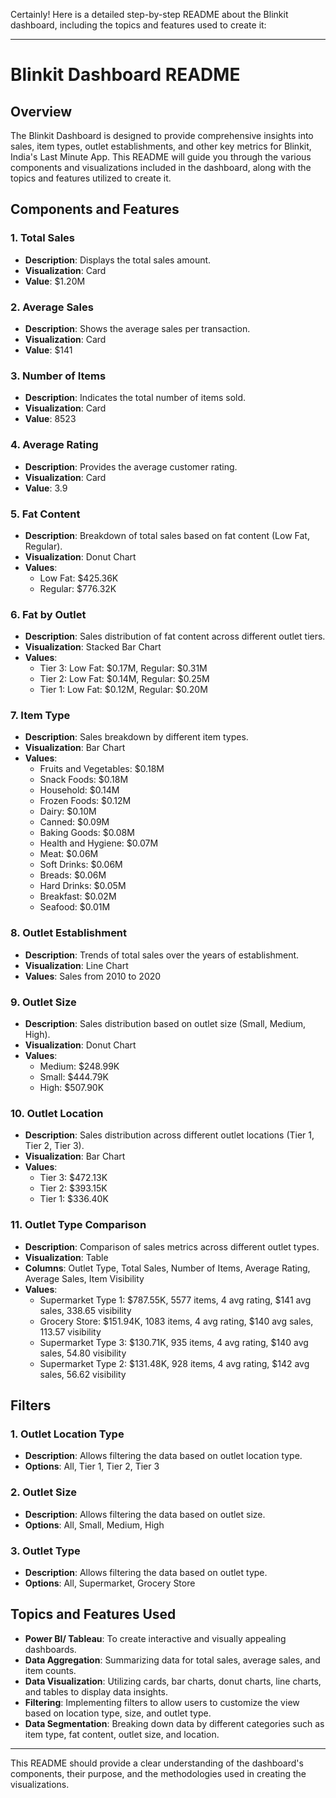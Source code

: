 Certainly! Here is a detailed step-by-step README about the Blinkit dashboard, including the topics and features used to create it:

---

# Blinkit Dashboard README

## Overview
The Blinkit Dashboard is designed to provide comprehensive insights into sales, item types, outlet establishments, and other key metrics for Blinkit, India's Last Minute App. This README will guide you through the various components and visualizations included in the dashboard, along with the topics and features utilized to create it.

## Components and Features

### 1. Total Sales
- **Description**: Displays the total sales amount.
- **Visualization**: Card
- **Value**: $1.20M

### 2. Average Sales
- **Description**: Shows the average sales per transaction.
- **Visualization**: Card
- **Value**: $141

### 3. Number of Items
- **Description**: Indicates the total number of items sold.
- **Visualization**: Card
- **Value**: 8523

### 4. Average Rating
- **Description**: Provides the average customer rating.
- **Visualization**: Card
- **Value**: 3.9

### 5. Fat Content
- **Description**: Breakdown of total sales based on fat content (Low Fat, Regular).
- **Visualization**: Donut Chart
- **Values**: 
  - Low Fat: $425.36K
  - Regular: $776.32K

### 6. Fat by Outlet
- **Description**: Sales distribution of fat content across different outlet tiers.
- **Visualization**: Stacked Bar Chart
- **Values**: 
  - Tier 3: Low Fat: $0.17M, Regular: $0.31M
  - Tier 2: Low Fat: $0.14M, Regular: $0.25M
  - Tier 1: Low Fat: $0.12M, Regular: $0.20M

### 7. Item Type
- **Description**: Sales breakdown by different item types.
- **Visualization**: Bar Chart
- **Values**: 
  - Fruits and Vegetables: $0.18M
  - Snack Foods: $0.18M
  - Household: $0.14M
  - Frozen Foods: $0.12M
  - Dairy: $0.10M
  - Canned: $0.09M
  - Baking Goods: $0.08M
  - Health and Hygiene: $0.07M
  - Meat: $0.06M
  - Soft Drinks: $0.06M
  - Breads: $0.06M
  - Hard Drinks: $0.05M
  - Breakfast: $0.02M
  - Seafood: $0.01M

### 8. Outlet Establishment
- **Description**: Trends of total sales over the years of establishment.
- **Visualization**: Line Chart
- **Values**: Sales from 2010 to 2020

### 9. Outlet Size
- **Description**: Sales distribution based on outlet size (Small, Medium, High).
- **Visualization**: Donut Chart
- **Values**: 
  - Medium: $248.99K
  - Small: $444.79K
  - High: $507.90K

### 10. Outlet Location
- **Description**: Sales distribution across different outlet locations (Tier 1, Tier 2, Tier 3).
- **Visualization**: Bar Chart
- **Values**: 
  - Tier 3: $472.13K
  - Tier 2: $393.15K
  - Tier 1: $336.40K

### 11. Outlet Type Comparison
- **Description**: Comparison of sales metrics across different outlet types.
- **Visualization**: Table
- **Columns**: Outlet Type, Total Sales, Number of Items, Average Rating, Average Sales, Item Visibility
- **Values**:
  - Supermarket Type 1: $787.55K, 5577 items, 4 avg rating, $141 avg sales, 338.65 visibility
  - Grocery Store: $151.94K, 1083 items, 4 avg rating, $140 avg sales, 113.57 visibility
  - Supermarket Type 3: $130.71K, 935 items, 4 avg rating, $140 avg sales, 54.80 visibility
  - Supermarket Type 2: $131.48K, 928 items, 4 avg rating, $142 avg sales, 56.62 visibility

## Filters
### 1. Outlet Location Type
- **Description**: Allows filtering the data based on outlet location type.
- **Options**: All, Tier 1, Tier 2, Tier 3

### 2. Outlet Size
- **Description**: Allows filtering the data based on outlet size.
- **Options**: All, Small, Medium, High

### 3. Outlet Type
- **Description**: Allows filtering the data based on outlet type.
- **Options**: All, Supermarket, Grocery Store

## Topics and Features Used
- **Power BI/ Tableau**: To create interactive and visually appealing dashboards.
- **Data Aggregation**: Summarizing data for total sales, average sales, and item counts.
- **Data Visualization**: Utilizing cards, bar charts, donut charts, line charts, and tables to display data insights.
- **Filtering**: Implementing filters to allow users to customize the view based on location type, size, and outlet type.
- **Data Segmentation**: Breaking down data by different categories such as item type, fat content, outlet size, and location.

---

This README should provide a clear understanding of the dashboard's components, their purpose, and the methodologies used in creating the visualizations.
